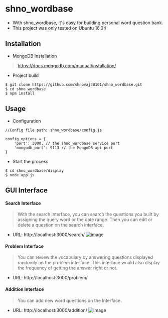 # shno_wordbase
* With shno_wordbase, it's easy for building personal word question bank.
* This project was only tested on Ubuntu 16.04

## Installation
* MongoDB Installation
> https://docs.mongodb.com/manual/installation/
* Project build
```
$ git clone https://github.com/shnovaj30101/shno_wordbase.git
$ cd shno_wordbase
$ npm install
```

## Usage
* Configuration
```
//Config file path: shno_wordbase/config.js
   
config_options = {
    'port': 3000, // the shno_wordbase service port
    'mongodb_port': 9113 // the MongoDB api port 
}
```
* Start the process
```
$ cd shno_wordbase/display
$ node app.js
```
## GUI Interface
#### Search Interface
> With the search interface, you can search the questions you built by assigning the query word or the date range. Then you can edit or delete a question on the search interface.
 * URL: http://localhost:3000/search/ 
![image](https://github.com/shnovaj30101/shno_wordbase/blob/master/readme_gif/search.gif)

#### Problem Interface
> You can review the vocabulary by answering questions displayed randomly on the problem interface. This interface would also display the frequency of getting the answer right or not. 
 * URL: http://localhost:3000/problem/ 

#### Addition Interface
> You can add new word questions on the Interface. 
 * URL: http://localhost:3000/addition/ 
![image](https://github.com/shnovaj30101/shno_wordbase/blob/master/readme_gif/addition.gif)







